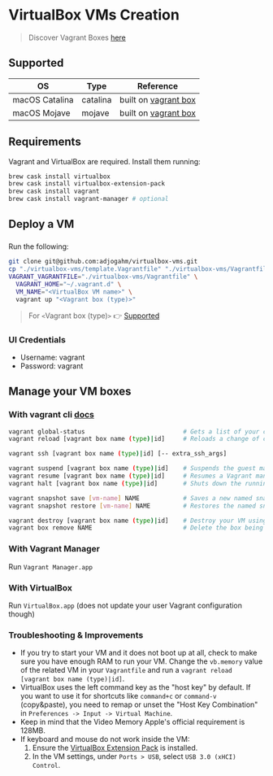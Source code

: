 # VirtualBox VMs Creation

> Discover Vagrant Boxes [here](https://app.vagrantup.com/boxes/search)

## Supported

| OS | Type | Reference |
|------|------|-----------|
| macOS Catalina | catalina | built on [vagrant box](https://app.vagrantup.com/ramsey/boxes/macos-catalina) |
| macOS Mojave | mojave | built on [vagrant box](https://app.vagrantup.com/ramsey/boxes/macos-mojave) |

## Requirements

Vagrant and VirtualBox are required. Install them running:
```bash
brew cask install virtualbox
brew cask install virtualbox-extension-pack
brew cask install vagrant
brew cask install vagrant-manager # optional
```

## Deploy a VM

### 
Run the following:
```bash
git clone git@github.com:adjogahm/virtualbox-vms.git
cp "./virtualbox-vms/template.Vagrantfile" "./virtualbox-vms/Vagrantfile"
VAGRANT_VAGRANTFILE="./virtualbox-vms/Vagrantfile" \
  VAGRANT_HOME="~/.vagrant.d" \
  VM_NAME="<VirtualBox VM name>" \
  vagrant up "<Vagrant box (type)>"
```
> For `<`Vagrant box (type)`>` 👉  [Supported](#supported)

### UI Credentials
* Username: vagrant
* Password: vagrant

## Manage your VM boxes

### With vagrant cli [docs](https://www.vagrantup.com/docs/cli)
```bash
vagrant global-status                           # Gets a list of your current Vagrant boxes
vagrant reload [vagrant box name (type)|id]     # Reloads a change of config on your Vagrantfile

vagrant ssh [vagrant box name (type)|id] [-- extra_ssh_args]

vagrant suspend [vagrant box name (type)|id]    # Suspends the guest machine, rather than fully shutting it down or destroying it
vagrant resume [vagrant box name (type)|id]     # Resumes a Vagrant managed machine that was previously suspended
vagrant halt [vagrant box name (type)|id]       # Shuts down the running machine Vagrant is managing

vagrant snapshot save [vm-name] NAME            # Saves a new named snapshot
vagrant snapshot restore [vm-name] NAME         # Restores the named snapshot

vagrant destroy [vagrant box name (type)|id]    # Destroy your VM using an id obtained from `vagrant global-status`
vagrant box remove NAME                         # Delete the box being used to create the VM
```

### With Vagrant Manager
Run `Vagrant Manager.app`

### With VirtualBox
Run `VirtualBox.app` (does not update your user Vagrant configuration though)

### Troubleshooting & Improvements
- If you try to start your VM and it does not boot up at all, check to make sure you have enough RAM to run your VM.
Change the `vb.memory` value of the related VM in your `Vagrantfile` and run a `vagrant reload [vagrant box name (type)|id]`.
- VirtualBox uses the left command key as the "host key" by default. If you want to use it for shortcuts like `command+c` or `command-v` (copy&paste), you need to remap or unset the "Host Key Combination" in `Preferences -> Input -> Virtual Machine`.
- Keep in mind that the Video Memory Apple's official requirement is 128MB.
- If keyboard and mouse do not work inside the VM:
    1. Ensure the [VirtualBox Extension Pack](https://www.virtualbox.org/wiki/Downloads) is installed.
    2. In the VM settings, under `Ports > USB`, select `USB 3.0 (xHCI) Control`.
